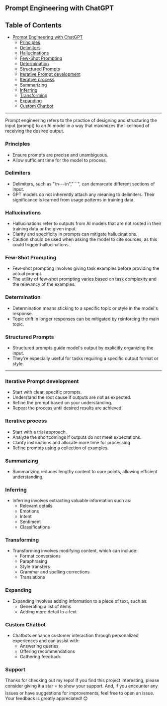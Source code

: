 ## Prompt Engineering with ChatGPT

## Table of Contents

- [Prompt Engineering with ChatGPT](#prompt-engineering-with-chatgpt)
  - [Principles](#principles)
  - [Delimiters](#delimiters)
  - [Hallucinations](#hallucinations)
  - [Few-Shot Prompting](#few-shot-prompting)
  - [Determination](#determination)
  - [Structured Prompts](#structured-prompts)
  - [Iterative Prompt development](#iterative-prompt-development)
  - [Iterative process](#iterative-process)
  - [Summarizing](#summarizing)
  - [Inferring](#inferring)
  - [Transforming](#transforming)
  - [Expanding](#expanding)
  - [Custom Chatbot](#custom-chatbot)

---

Prompt engineering refers to the practice of designing and structuring the input (prompt) to an AI model in a way that maximizes the likelihood of receiving the desired output.

### Principles

- Ensure prompts are precise and unambiguous.
- Allow sufficient time for the model to process.

### Delimiters

- Delimiters, such as "\n---\n","```", can demarcate different sections of input.
- GPT models do not inherently attach any meaning to delimiters. Their significance is learned from usage patterns in training data.

### Hallucinations

- Hallucinations refer to outputs from AI models that are not rooted in their training data or the given input.
- Clarity and specificity in prompts can mitigate hallucinations.
- Caution should be used when asking the model to cite sources, as this could trigger hallucinations.

### Few-Shot Prompting

- Few-shot prompting involves giving task examples before providing the actual prompt.
- The utility of few-shot prompting varies based on task complexity and the relevancy of the examples.

### Determination

- Determination means sticking to a specific topic or style in the model's response.
- Topic drift in longer responses can be mitigated by reinforcing the main topic.

### Structured Prompts

- Structured prompts guide model's output by explicitly organizing the input.
- They're especially useful for tasks requiring a specific output format or style.

---

### Iterative Prompt development

- Start with clear, specific prompts.
- Understand the root cause if outputs are not as expected.
- Refine the prompt based on your understanding.
- Repeat the process until desired results are achieved.

### Iterative process

- Start with a trial approach.
- Analyze the shortcomings if outputs do not meet expectations.
- Clarify instructions and allocate more time for processing.
- Refine prompts using a collection of examples.

### Summarizing

- Summarizing reduces lengthy content to core points, allowing efficient understanding.

### Inferring

- Inferring involves extracting valuable information such as:
  - Relevant details
  - Emotions
  - Intent
  - Sentiment
  - Classifications

### Transforming

- Transforming involves modifying content, which can include:
  - Format conversions
  - Paraphrasing
  - Style transfers
  - Grammar and spelling corrections
  - Translations

### Expanding

- Expanding involves adding information to a piece of text, such as:
  - Generating a list of items
  - Adding more detail to a text

### Custom Chatbot

- Chatbots enhance customer interaction through personalized experiences and can assist with:
  - Answering queries
  - Offering recommendations
  - Gathering feedback


### Support
Thanks for checking out my repo! If you find this project interesting, please consider giving it a star ⭐ to show your support. And, if you encounter any issues or have suggestions for improvements, feel free to open an issue. Your feedback is greatly appreciated! 😊
